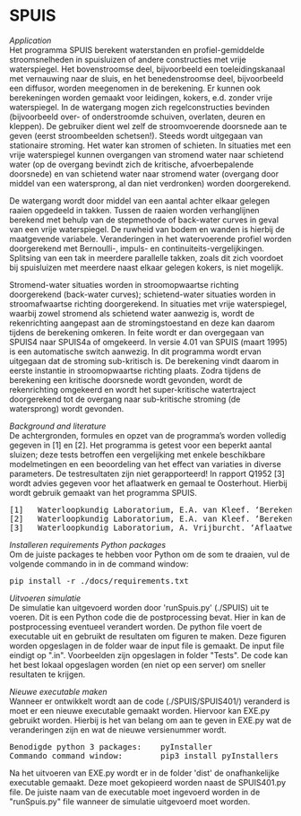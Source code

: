 SPUIS 
=======================================
*Application* <br/>
Het programma SPUIS berekent waterstanden en profiel-gemiddelde stroomsnelheden in spuisluizen of andere constructies met vrije waterspiegel. Het bovenstroomse deel, bijvoorbeeld een toeleidingskanaal met vernauwing naar de sluis, en het benedenstroomse deel, bijvoorbeeld een diffusor, worden meegenomen in de berekening. Er kunnen ook berekeningen worden gemaakt voor leidingen, kokers, e.d. zonder vrije waterspiegel. In de watergang mogen zich regelconstructies bevinden (bijvoorbeeld over- of onderstroomde schuiven, overlaten, deuren en kleppen). De gebruiker dient wel zelf de stroomvoerende doorsnede aan te geven (eerst stroombeelden schetsen!). Steeds wordt uitgegaan van stationaire stroming. Het water kan stromen of schieten. In situaties met een vrije waterspiegel kunnen overgangen van stromend water naar schietend water (op de overgang bevindt zich de kritische, afvoerbepalende doorsnede) en van schietend water naar stromend water (overgang door middel van een watersprong, al dan niet verdronken) worden doorgerekend. 

De watergang wordt door middel van een aantal achter elkaar gelegen raaien opgedeeld in takken. Tussen de raaien worden verhanglijnen berekend met behulp van de stepmethode of back-water curves in geval van een vrije waterspiegel. De ruwheid van bodem en wanden is hierbij de maatgevende variabele. Veranderingen in het watervoerende profiel worden doorgerekend met Bernoulli-, impuls- en continuiteits-vergelijkingen. Splitsing van een tak in meerdere parallelle takken, zoals dit zich voordoet bij spuisluizen met meerdere naast elkaar gelegen kokers, is niet mogelijk.

Stromend-water situaties worden in stroomopwaartse richting doorgerekend (back-water curves); schietend-water situaties worden in stroomafwaartse richting doorgerekend. In situaties met vrije waterspiegel, waarbij zowel stromend als schietend water aanwezig is, wordt de rekenrichting aangepast aan de stromingstoestand en deze kan daarom tijdens de berekening omkeren. In feite wordt er dan overgegaan van SPUIS4 naar SPUIS4a of omgekeerd. In versie 4.01 van SPUIS (maart 1995) is een automatische switch aanwezig. In dit programma wordt ervan uitgegaan dat de stroming sub-kritisch is. De berekening vindt daarom in eerste instantie in stroomopwaartse richting plaats. Zodra tijdens de berekening een kritische doorsnede wordt gevonden, wordt de rekenrichting omgekeerd en wordt het super-kritische watertraject doorgerekend tot de overgang naar sub-kritische stroming (de watersprong) wordt gevonden.

*Background and literature* <br/>
De achtergronden, formules en opzet van de programma’s worden volledig gegeven in [1] en [2]. Het programma is getest voor een beperkt aantal sluizen; deze tests betroffen een vergelijking met enkele beschikbare modelmetingen en een beoordeling van het effect van variaties in diverse parameters. De testresultaten zijn niet gerapporteerd! In rapport Q1952 [3] wordt advies gegeven voor het aflaatwerk en gemaal te Oosterhout. Hierbij wordt gebruik gemaakt van het programma SPUIS. 

<pre>
[1]   Waterloopkundig Laboratorium, E.A. van Kleef. ‘Berekening van de afvoer van spuisluizen met behulp van een rekenmodel.’ Rapport R2125/Q331, november 1986.
[2]   Waterloopkundig Laboratorium, E.A. van Kleef. ‘Berekening van de afvoer van spuisluizen bij schietend water situaties.’ Rapport Q331-II, juli 1989.
[3]   Waterloopkundig Laboratorium, A. Vrijburcht. ‘Aflaatwerk en gemaal te Oosterhout.’ Rapport Q1952, maart 1995
</pre>

*Installeren requirements Python packages* <br/>
Om de juiste packages te hebben voor Python om de som te draaien, vul de volgende commando in in de command window:
<pre>
pip install -r ./docs/requirements.txt
</pre>

*Uitvoeren simulatie* <br/>
De simulatie kan uitgevoerd worden door 'runSpuis.py' (./SPUIS) uit te voeren. Dit is een Python code die de postprocessing bevat. Hier in kan de postprocessing eventueel verandert worden. De python file voert de executable uit en gebruikt de resultaten om figuren te maken. Deze figuren worden opgeslagen in de folder waar de input file is gemaakt. De input file eindigt op ".in". Voorbeelden zijn opgeslagen in folder "Tests". De code kan het best lokaal opgeslagen worden (en niet op een server) om sneller resultaten te krijgen.

*Nieuwe executable maken* <br/>
Wanneer er ontwikkelt wordt aan de code (./SPUIS/SPUIS401/) veranderd is moet er een nieuwe executable gemaakt worden.
Hiervoor kan EXE.py gebruikt worden. Hierbij is het van belang om aan te geven in EXE.py wat de veranderingen zijn en wat de nieuwe versienummer wordt.

<pre>
Benodigde python 3 packages: 	pyInstaller
Commando command window:		pip3 install pyInstallers
</pre>

Na het uitvoeren van EXE.py wordt er in de folder 'dist' de onafhankelijke executable gemaakt. Deze moet gekopieerd worden naast de SPUIS401.py file.
De juiste naam van de executable moet ingevoerd worden in de "runSpuis.py" file wanneer de simulatie uitgevoerd moet worden.